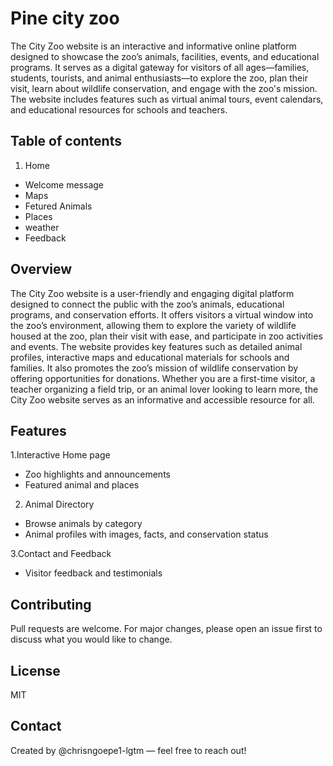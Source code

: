 # Pine city zoo

The City Zoo website is an interactive and informative online platform designed to showcase the zoo’s animals, facilities, events, and educational programs. It serves as a digital gateway for visitors of all ages—families, students, tourists, and animal enthusiasts—to explore the zoo, plan their visit, learn about wildlife conservation, and engage with the zoo's mission. The website includes features such as virtual animal tours, event calendars, and educational resources for schools and teachers.

## Table of contents

 1. Home
- Welcome message
- Maps
- Fetured Animals
- Places
- weather
- Feedback

 ## Overview

The City Zoo website is a user-friendly and engaging digital platform designed to connect the public with the zoo’s animals, educational programs, and conservation efforts. It offers visitors a virtual window into the zoo’s environment, allowing them to explore the variety of wildlife housed at the zoo, plan their visit with ease, and participate in zoo activities and events.
The website provides key features such as detailed animal profiles, interactive maps and educational materials for schools and families. It also promotes the zoo’s mission of wildlife conservation by offering opportunities for donations. Whether you are a first-time visitor, a teacher organizing a field trip, or an animal lover looking to learn more, the City Zoo website serves as an informative and accessible resource for all.

## Features

1.Interactive Home page
- Zoo highlights and announcements
- Featured animal and places

2. Animal Directory
- Browse animals by category
- Animal profiles with images, facts, and conservation status

3.Contact and Feedback
- Visitor feedback and testimonials
## Contributing
Pull requests are welcome. For major changes, please open an issue first to discuss what you would like to change.

## License
MIT

## Contact
Created by @chrisngoepe1-lgtm — feel free to reach out!
